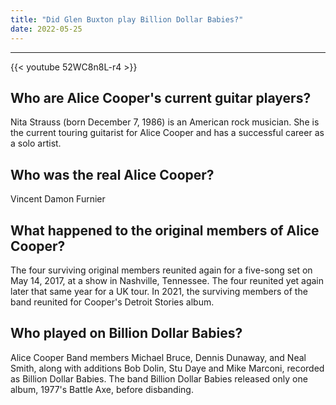 ```yaml
---
title: "Did Glen Buxton play Billion Dollar Babies?"
date: 2022-05-25
---
```


---
{{< youtube 52WC8n8L-r4 >}}
## Who are Alice Cooper's current guitar players?
Nita Strauss (born December 7, 1986) is an American rock musician. She is the current touring guitarist for Alice Cooper and has a successful career as a solo artist.

## Who was the real Alice Cooper?
Vincent Damon Furnier

## What happened to the original members of Alice Cooper?
The four surviving original members reunited again for a five-song set on May 14, 2017, at a show in Nashville, Tennessee. The four reunited yet again later that same year for a UK tour. In 2021, the surviving members of the band reunited for Cooper's Detroit Stories album.

## Who played on Billion Dollar Babies?
Alice Cooper Band members Michael Bruce, Dennis Dunaway, and Neal Smith, along with additions Bob Dolin, Stu Daye and Mike Marconi, recorded as Billion Dollar Babies. The band Billion Dollar Babies released only one album, 1977's Battle Axe, before disbanding.

